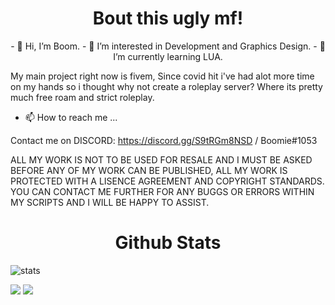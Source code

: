 <h1 align="center">Bout this ugly mf!</h1>
<p align="center">- 👋 Hi, I’m Boom.
- 👀 I’m interested in Development and Graphics Design.
- 🌱 I’m currently learning LUA.

My main project right now is fivem, Since covid hit i've had alot more time on my hands so i thought why not create a roleplay server? Where its pretty much free roam and strict roleplay.

- 📫 How to reach me ...

Contact me on DISCORD: https://discord.gg/S9tRGm8NSD / Boomie#1053

ALL MY WORK IS NOT TO BE USED FOR RESALE AND I MUST BE ASKED BEFORE ANY OF MY WORK CAN BE PUBLISHED, ALL MY WORK IS PROTECTED WITH A LISENCE AGREEMENT AND COPYRIGHT STANDARDS.
YOU CAN CONTACT ME FURTHER FOR ANY BUGGS OR ERRORS WITHIN MY SCRIPTS AND I WILL BE HAPPY TO ASSIST.</p>

<h1 align="center">Github Stats</h1>

<p align="center">

![stats](https://github-readme-stats.vercel.app/api?username=boom1053&count_private=true&show_icons=true&theme=dracula&layout=compact&hide_title=true&hide_rank=false)

<img src="https://github-readme-stats.vercel.app/api/top-langs/?username=Boom1053">

<img src="https://komarev.com/ghpvc/?username=Boom1053V&style=flat-square"/>

</p>

<!---
THIS IS A READ ME FILED AND IS ALSO ACTING AS A COPYRIGHT ACT OF 2021 USCR Laws
--->
